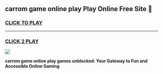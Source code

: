 
## carrom game online play Play Online Free Site 👋
<h3>
<a href="https://download.freeplayer.one?title=carrom_game_online_play&ref=21F">CLICK TO PLAY</a></h3>
<hr>

<h3>
<a href="https://download.freeplayer.one?title=carrom_game_online_play&ref=21F">CLICK 2 PLAY</a>
  
</h3>

<a href="https://download.freeplayer.one?title=carrom_game_online_play&ref=21F"><img src="https://cdnb.artstation.com/p/assets/images/images/032/539/853/original/anto-thomas-button-gif.gif"></a>


**carrom game online play games unblocked: Your Gateway to Fun and Accessible Online Gaming**
